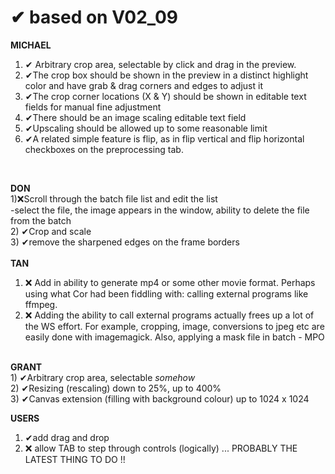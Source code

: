  <h1>&#10004; based on V02_09</h1> 

<b>MICHAEL</b>
1) &#10004; Arbitrary crop area, selectable by click and drag in the preview.
2) &#10004;The crop box should be shown in the preview in a distinct highlight color and have grab & drag corners and edges to adjust it
3) &#10004;The crop corner locations (X & Y) should be shown in editable text fields for manual fine adjustment
4) &#10004;There should be an image scaling editable text field
5) &#10004;Upscaling should be allowed up to some reasonable limit
6) &#10004;A related simple feature is flip, as in flip vertical and flip horizontal checkboxes on the preprocessing tab.
<br>

<b> DON </b>
<br>
1)&#10060;Scroll through the batch file list and edit the list<br>
  -select the file, the image appears in the window, ability to delete the file from the batch<br>
2)  &#10004;Crop and scale<br>
3)  &#10004;remove the sharpened edges on the frame borders
<br>
<br>
<b>TAN</b>

1) &#10060; Add in ability to generate mp4 or some other movie format. Perhaps using what Cor had been fiddling with: calling external programs like ffmpeg.
2) &#10060; Adding the ability to call external programs actually frees up a lot of the WS effort. For example, cropping, image, conversions to jpeg etc are easily done with imagemagick. Also, applying a mask file in batch - MPO
<br>
<b> GRANT </b>
<br>
1)  &#10004;Arbitrary crop area, selectable <i>somehow</i><br>
2)  &#10004;Resizing (rescaling) down to 25%, up to 400%<br>
3)  &#10004;Canvas extension (filling with background colour) up to 1024 x 1024
<br>

<b> USERS </b>
 1)  &#10004;add drag and drop
 2) &#10060; allow TAB to step through controls (logically) ... PROBABLY THE LATEST THING TO DO !!
